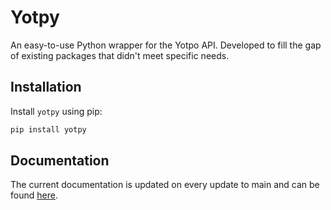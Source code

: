 # Yotpy

An easy-to-use Python wrapper for the Yotpo API. Developed to fill the gap of existing packages that didn't meet specific needs.

## Installation

Install `yotpy` using pip:

```bash
pip install yotpy
```

## Documentation

The current documentation is updated on every update to main and can be found [here](https://wlk-dev.github.io/yotpy/yotpy.html).
